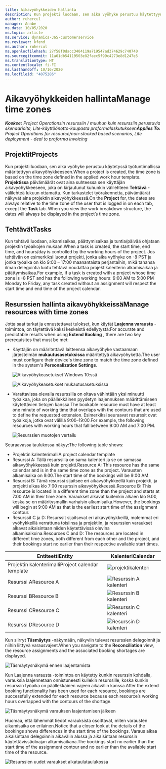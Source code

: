 ```yaml
---
title: Aikavyöhykkeiden hallinta
description: Kun projekti luodaan, sen aika vyöhyke perustuu käytettyyn työtuntimalliin määritettyyn aikavyöhykkeeseen.
author: ruhercul
manager: Annbe
ms.date: 10/05/2020
ms.topic: article
ms.service: dynamics-365-customerservice
ms.reviewer: kfend
ms.author: ruhercul
ms.openlocfilehash: 27f58f0dacc3404119a719547ad374629c740740
ms.sourcegitcommit: 11a61db54119503e82faec5f99c4273e8d1247e5
ms.translationtype: HT
ms.contentlocale: fi-FI
ms.lasthandoff: 10/16/2020
ms.locfileid: "4075286"
---
```

# <a name="manage-time-zones"></a><span data-ttu-id="b5ea8-103">Aikavyöhykkeiden hallinta</span><span class="sxs-lookup"><span data-stu-id="b5ea8-103">Manage time zones</span></span>

<span data-ttu-id="b5ea8-104">_**Koskee:** Project Operationsin resurssiin / muuhun kuin resurssiin perustuvia skenaarioita, Lite-käyttöönotto-kaupasta proformalaskutukseen_</span><span class="sxs-lookup"><span data-stu-id="b5ea8-104">_**Applies To:** Project Operations for resource/non-stocked based scenarios, Lite deployment - deal to proforma invoicing_</span></span>


## <a name="projects"></a><span data-ttu-id="b5ea8-105">Projektit</span><span class="sxs-lookup"><span data-stu-id="b5ea8-105">Projects</span></span>

<span data-ttu-id="b5ea8-106">Kun projekti luodaan, sen aika vyöhyke perustuu käytetyssä työtuntimallissa määritettyyn aikavyöhykkeeseen.</span><span class="sxs-lookup"><span data-stu-id="b5ea8-106">When a project is created, the time zone is based on the time zone defined in the applied work hour template.</span></span> <span data-ttu-id="b5ea8-107">**Projektissa** päivämäärät ovat aina suhteessa sen käyttäjän aikavyöhykkeeseen, joka on kirjautunut kuhunkin välilehteen **Tehtävä** -välilehteä lukuun ottamatta. Kun tarkastelet työrakennetta, päivämäärät näkyvät aina projektin aikavyöhykkeessä.</span><span class="sxs-lookup"><span data-stu-id="b5ea8-107">On the **Project** for, the dates are always relative to the time zone of the user that is logged in on each tab, except the **Task** tab. When you view the work breakdown structure, the dates will always be displayed in the project’s time zone.</span></span>

## <a name="tasks"></a><span data-ttu-id="b5ea8-108">Tehtävät</span><span class="sxs-lookup"><span data-stu-id="b5ea8-108">Tasks</span></span>

<span data-ttu-id="b5ea8-109">Kun tehtävä luodaan, alkamisaikaa, päättymisaikaa ja tuntia/päivää ohjataan projektin työaikojen mukaan.</span><span class="sxs-lookup"><span data-stu-id="b5ea8-109">When a task is created, the start time, end time, and hours/day is controlled by the working hours of the project.</span></span> <span data-ttu-id="b5ea8-110">Jos tehtävän on esimerkiksi luonut projekti, jonka aika vyöhyke on -8 PST ja jonka työaika on klo 9:00 – 17:00 maanantaista perjantaihin, mikä tahansa ilman delegointia luotu tehtävä noudattaa projektikalenterin alkamisaikaa ja päättymisaikaa.</span><span class="sxs-lookup"><span data-stu-id="b5ea8-110">For example, if a task is created with a project whose time zone is -8 PST and has the following working hours: 9:00 AM to 5:00 PM Monday to Friday, any task created without an assignment will respect the start time and end time of the project calendar.</span></span>

## <a name="manage-resources-with-time-zones"></a><span data-ttu-id="b5ea8-111">Resurssien hallinta aikavyöhykkeissä</span><span class="sxs-lookup"><span data-stu-id="b5ea8-111">Manage resources with time zones</span></span>

<span data-ttu-id="b5ea8-112">Jotta saat tarkat ja ennustettavat tulokset, kun käytät **Laajenna varausta** -toimintoa, on täytettävä kaksi keskeistä edellytystä:</span><span class="sxs-lookup"><span data-stu-id="b5ea8-112">For accurate and predictable results when using **Extend Booking** , there are two key prerequisites that must be met:</span></span>  

- <span data-ttu-id="b5ea8-113">Käyttäjän on määritettävä laitteensa aikavyöhyke vastaamaan järjestelmän **mukautusasetuksissa** määritettyä aikavyöhykettä.</span><span class="sxs-lookup"><span data-stu-id="b5ea8-113">The user must configure their device's time zone to match the time zone defined in the system's **Personalization Settings**.</span></span>
 
  ![Aikavyöhykeasetukset Windows 10:ssä](media/reconcile-assignments-03.png)

  ![Aikavyöhykeasetukset mukautusasetuksissa](media/reconcile-assignments-04.png)
 
- <span data-ttu-id="b5ea8-116">Varattavissa olevalla resurssilla on oltava vähintään yksi minuutti työaikaa, joka on päällekkäinen pyydetyn laajennuksen määrittämiseen käytettävien tietojen kanssa.</span><span class="sxs-lookup"><span data-stu-id="b5ea8-116">The bookable resource must have at least one minute of working time that overlaps with the contours that are used to define the requested extension.</span></span> <span data-ttu-id="b5ea8-117">Esimerkiksi seuraavat resurssit ovat työaikoja, jotka ovat välillä 9:00–19:00.</span><span class="sxs-lookup"><span data-stu-id="b5ea8-117">For example, the following resources with working hours that fall between 9:00 AM and 7:00 PM.</span></span> 

  ![Resurssien muotojen vertailu](media/reconcile-assignments-05.png)

<span data-ttu-id="b5ea8-119">Seuraavassa taulukossa näkyy:</span><span class="sxs-lookup"><span data-stu-id="b5ea8-119">The following table shows:</span></span>

- <span data-ttu-id="b5ea8-120">Projektin kalenterimalli</span><span class="sxs-lookup"><span data-stu-id="b5ea8-120">A project calendar template</span></span>
- <span data-ttu-id="b5ea8-121">Resurssi A: Tällä resurssilla on sama kalenteri ja se on samassa aikavyöhykkeessä kuin projekti.</span><span class="sxs-lookup"><span data-stu-id="b5ea8-121">Resource A: This resource has the same calendar and is in the same time zone as the project.</span></span> <span data-ttu-id="b5ea8-122">Varausten alkamisaika on 9.00.</span><span class="sxs-lookup"><span data-stu-id="b5ea8-122">The start time of the bookings will be 9:00 AM.</span></span>
- <span data-ttu-id="b5ea8-123">Resurssi B: Tämä resurssi sijaitsee eri aikavyöhykkeellä kuin projekti, ja projekti alkaa klo 7:00 resurssin aikavyöhykkeessä.</span><span class="sxs-lookup"><span data-stu-id="b5ea8-123">Resource B: This resource is located in a different time zone than the project and starts at 7:00 AM in their time zone.</span></span> <span data-ttu-id="b5ea8-124">Varaukset alkavat kuitenkin alkaen klo 9.00, koska se on määritysmallin varhaisin alkamisaika.</span><span class="sxs-lookup"><span data-stu-id="b5ea8-124">However, the bookings will begin at 9:00 AM as that is the earliest start time of the assignment contour.</span></span>
- <span data-ttu-id="b5ea8-125">Resurssit C ja D: Resurssit sijaitsevat eri aikavyöhykkeillä, molemmat eri vyöhykkeillä verrattuna toisiinsa ja projektiin, ja resurssien varaukset alkavat aikaisintaan niiden käytettävissä olevina alkamisaikoina.</span><span class="sxs-lookup"><span data-stu-id="b5ea8-125">Resources C and D: The resources are located in different time zones, both different from each other and the project, and their bookings start no earlier than their respective available start times.</span></span>

|<span data-ttu-id="b5ea8-126">Entiteetti</span><span class="sxs-lookup"><span data-stu-id="b5ea8-126">Entity</span></span>  |<span data-ttu-id="b5ea8-127">Kalenteri</span><span class="sxs-lookup"><span data-stu-id="b5ea8-127">Calendar</span></span>  |
|-|-|
|<span data-ttu-id="b5ea8-128">Projektin kalenterimalli</span><span class="sxs-lookup"><span data-stu-id="b5ea8-128">Project calendar template</span></span>   | ![projektikalenteri](media/reconcile-assignments-06.png) |
|<span data-ttu-id="b5ea8-130">Resurssi A</span><span class="sxs-lookup"><span data-stu-id="b5ea8-130">Resource A</span></span>  | ![Resurssin A kalenteri](media/reconcile-assignments-06.png) |
|<span data-ttu-id="b5ea8-132">Resurssi B</span><span class="sxs-lookup"><span data-stu-id="b5ea8-132">Resource B</span></span>  |  ![Resurssin B kalenteri](media/reconcile-assignments-07.png) |
|<span data-ttu-id="b5ea8-134">Resurssi C</span><span class="sxs-lookup"><span data-stu-id="b5ea8-134">Resource C</span></span>  |  ![Resurssin C kalenteri](media/reconcile-assignments-08.png) |
|<span data-ttu-id="b5ea8-136">Resurssi D</span><span class="sxs-lookup"><span data-stu-id="b5ea8-136">Resource D</span></span>  | ![Resurssin D kalenteri](media/reconcile-assignments-09.png)  |
 
<span data-ttu-id="b5ea8-138">Kun siirryt **Täsmäytys** -näkymään, näkyviin tulevat resurssien delegoinnit ja niihin liittyvä varausvajeet.</span><span class="sxs-lookup"><span data-stu-id="b5ea8-138">When you navigate to the **Reconciliation** view, the resource assignments and the associated booking shortages are displayed.</span></span>

![Täsmäytysnäkymä ennen laajentamista](media/reconcile-assignments-10.png)

<span data-ttu-id="b5ea8-140">Kun Laajenna varausta -toimintoa on käytetty kunkin resurssin kohdalla, varauksia laajennetaan onnistuneesti kullekin resurssille, koska kunkin resurssin työaika on päällekkäinen vajeen aikavälin kanssa.</span><span class="sxs-lookup"><span data-stu-id="b5ea8-140">After the extend booking functionality has been used for each resource, bookings are successfully extended for each resource because each resource’s working hours overlapped with the contours of the shortage.</span></span>

![Täsmäytysnäkymä varauksen laajentamisen jälkeen](media/reconcile-assignments-11.png) 

<span data-ttu-id="b5ea8-142">Huomaa, että lähemmät tiedot varauksista osoittavat, miten varausten alkamisaika on erilainen.</span><span class="sxs-lookup"><span data-stu-id="b5ea8-142">Notice that a closer look at the details of the bookings shows differences in the start time of the bookings.</span></span> <span data-ttu-id="b5ea8-143">Varaus alkaa aikaisintaan delegoinnin aikavälin alussa ja aikaisintaan resurssin käytettävissäoloajan alkamisaikana.</span><span class="sxs-lookup"><span data-stu-id="b5ea8-143">The bookings start no earlier than the start time of the assignment contour and no earlier than the available start time of the resource.</span></span>

![Resurssien uudet varaukset aikataulutaulukossa](media/reconcile-assignments-12.png)
